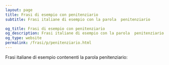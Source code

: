 ```yaml
---
layout: page
title: Frasi di esempio con penitenziario 
subtitle: Frasi italiane di esempio con la parola  penitenziario

og_title: Frasi di esempio con penitenziario 
og_description: Frasi italiane di esempio con la parola  penitenziario
og_type: website
permalink: /frasi/p/penitenziario.html
---
```


Frasi italiane di esempio contenenti la parola penitenziario:


